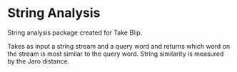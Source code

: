 # String Analysis

String analysis package created for Take Blip.

Takes as input a string stream and a query word and returns which word on the stream is most similar to the query word. String similarity is measured by the Jaro distance.
